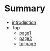# Summary

* [introduction](README.md)
* Top
   * [page1](1.md)
   * [page2](2.md)
   * [toppage](toppage.md)

